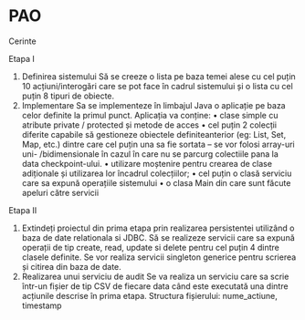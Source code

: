 # PAO

Cerinte

Etapa I
1) Definirea sistemului
Să se creeze o lista pe baza temei alese cu cel puțin 10 acțiuni/interogări care se pot face în cadrul sistemului și o lista cu cel puțin 8 tipuri de obiecte.
2) Implementare
Sa se implementeze în limbajul Java o aplicație pe baza celor definite la primul punct.
Aplicația va conține:
• clase simple cu atribute private / protected și metode de acces
• cel puțin 2 colecții diferite capabile să gestioneze obiectele definiteanterior (eg: List, Set, Map, etc.) dintre care cel puțin una sa fie sortata – se vor folosi array-uri uni- /bidimensionale în cazul în care nu se parcurg colectiile pana la data checkpoint-ului.
• utilizare moștenire pentru crearea de clase adiționale și utilizarea lor încadrul colecțiilor;
• cel puțin o clasă serviciu care sa expună operațiile sistemului
• o clasa Main din care sunt făcute apeluri către servicii

Etapa II
1) Extindeți proiectul din prima etapa prin realizarea persistentei utilizând o baza de date relationala si JDBC.
Să se realizeze servicii care sa expună operații de tip create, read, update si delete pentru cel puțin 4 dintre clasele definite. Se vor realiza servicii singleton generice pentru scrierea și citirea din baza de date.
2) Realizarea unui serviciu de audit
Se va realiza un serviciu care sa scrie într-un fișier de tip CSV de fiecare data când este executată una dintre acțiunile descrise în prima etapa. Structura fișierului: nume_actiune, timestamp
